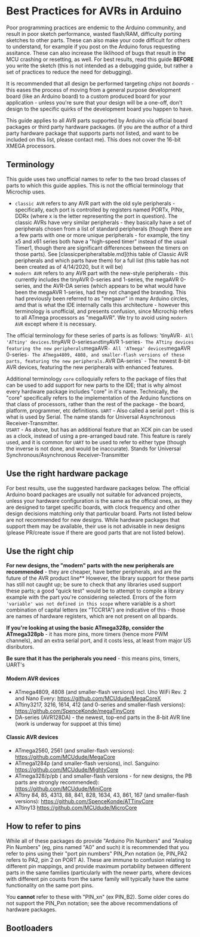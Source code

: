 # Best Practices for AVRs in Arduino
Poor programming practices are endemic to the Arduino community, and result in poor sketch performance, wasted flash/RAM, difficulty porting sketches to other parts. These can also make your code difficult for others to understand, for example if you post on the Arduino forus requesting assitance. These can also increase the liklihood of bugs that result in the MCU crashing or resetting, as well. For best results, read this guide **BEFORE** you write the sketch (this is not intended as a debugging guide, but rather a set of practices to reduce the need for debugging). 

It is recommended that all design be performed targeting *chips* not *boards* - this eases the process of moving from a general purpose development board (like an Arduino board) to a custom produced board for your application - unless you're sure that your design will be a one-off, don't design to the specific quirks of the development board you happen to have.

This guide applies to all AVR parts supported by Arduino via official board packages or third party hardware packages. (if you are the author of a third party hardware package that supports parts not listed, and want to be included on this list, please contact me). This does not cover the 16-bit XMEGA processors.

## Terminology
This guide uses two unofficial names to refer to the two broad classes of parts to which this guide applies. This is not the official terminology that Microchip uses. 
* `classic AVR` refers to any AVR part with the old syle peripherals - specifically, each port is controlled by registers named PORTx, PINx, DDRx (where x is the letter representing the port in question). The classic AVRs have very similar peripherals - they basically have a set of peripherals chosen from a list of standard peripherals (though there are a few parts with one or more unique peripherals - for example, the tiny x5 and x61 series both have a "high-speed timer" instead of the usual Timer1, though there are significant differences between the timers on those parts). See [classicperipheraltable.md](this table of Classic AVR peripherals and which parts have them) for a full list (this table has not been created as of 4/14/2020, but it will be)
* `modern AVR` refers to any AVR part with the new-style peripherals - this currently includes the tinyAVR 0-series and 1-series, the megaAVR 0-series, and the AVR-DA series (which appears to be what would have been the megaAVR 1-series, had they not changed the branding. This had previously been referred to as "megaavr" in many Arduino circles, amd that is what the IDE internally calls this architecture - however this terminology is unofficial, and presents confusion, since Microchip refers to all ATmega processors as "megaAVR". We try to avoid using `modern AVR` except where it is necessary.

The official terminology for these series of parts is as follows:
'tinyAVR` - All 'ATtiny' devices.
`tinyAVR 0-series` and `tinyAVR 1-series` - The ATtiny devices featuring the new peripherals
`megaAVR` - All 'ATmega' devices
`megaAVR 0-series` - The ATmega4809, 4808, and smaller-flash versions of these parts, featuring the new peripherals.
`AVR DA-series` - The newest 8-bit AVR devices, featuring the new peripherals with enhanced features.

Additional terminology
`core` colloquially refers to the package of files that can be used to add support for new parts to the IDE; that is why almost every hardware package includes "core" in it's name. Technically, the "core" specifically refers to the implementation of the Arduino functions on that class of processors, rather than the rest of the package - the board, platform, programmer, etc definitions. 
`UART` - Also called a serial port - this is what is used by Serial. The name stands for Universal Asynchronous Receiver-Transmitter.  
`USART` - As above, but has an additional feature that an XCK pin can be used as a clock, instead of using a pre-arranged baud rate. This feature is rarely used, and it is common for `UART` to be used to refer to either type (though the inverse is not done, and would be inaccurate). Stands for Universal Synchronous/Asynchronous Receiver-Transmitter

## Use the right hardware package
For best results, use the suggested hardware packages below. The official Arduino board packages are usually not suitable for advanced projects, unless your hardware configuration is the same as the official ones, as they are designed to target specific boards, with clock frequency and other design decisions matching only that particular board. Parts not listed below are not recommended for new designs. While hardware packages that support them may be available, their use is not advisable in new designs (please PR/create issue if there are good parts that are not listed below).

## Use the right chip

**For new designs, the "modern" parts with the new peripherals are recommended** - they are cheaper, have better peripherals, and are the future of the AVR product line** However, the library support for these parts has still not caught up; be sure to check that any libraries used support these parts; a good "quick test" would be to attempt to compile a library example with the part you're considering selected. Errors of the form `'variable' was not defined in this scope` where variable is a short combination of capital letters (ex "TCCR1A") are indicative of this - those are names of hardware registers, which are not present on all bpards.

**If you're looking at using the basic ATmega328p, consider the ATmega328pb** - it has more pins, more timers (hence more PWM channels), and an extra serial port, and it costs less, at least from major US disributors.

**Be sure that it has the peripherals you need** - this means pins, timers, UART's

#### Modern AVR devices
* ATmega4809, 4808 (and smaller-flash versions) incl. Uno WiFi Rev. 2 and Nano Every: https://github.com/MCUdude/MegaCoreX
* ATtiny3217, 3216, 1614, 412 (and 0-series and smaller-flash versions): https://github.com/SpenceKonde/megaTinyCore
* DA-series (AVR128DA) - the newest, top-end parts in the 8-bit AVR line (work is underway for suppoet at this time)

#### Classic AVR devices
* ATmega2560, 2561 (and smaller-flash versions): https://github.com/MCUdude/MegaCore
* ATmega1284p (and smaller-flash versions), incl. Sanguino: https://github.com/MCUdude/MightyCore
* ATmega328/p/pb ( and smaller-flash versions - for new designs, the PB parts are strongly recommended): https://github.com/MCUdude/MiniCore
* ATtiny 84, 85, 4313, 88, 841, 828, 1634, 43, 861, 167 (and smaller-flash versions): https://github.com/SpenceKonde/ATTinyCore
* ATtiny13 https://github.com/MCUdude/MicroCore

## How to refer to pins
While all of these packages do provide "Arduino Pin Numbers" and "Analog Pin Numbers" (eg, pins named "A0" and such) it is recommended that you refer to pins using their "port pin numbers" PIN_Pxn notation (ie, PIN_PA2 refers to PA2, pin 2 on PORT A). These are immune to confusion relating to different pin mappings, and provide maximum portability between different parts in the same families (particularly with the newer parts, where devices with different pin counts from the same family will typically have the same functionality on the same port pins. 

You **cannot** refer to these with "PIN_xn" (ex PIN_B2). 
Some older cores do not support the PIN_Pxn notation; see the above recommendations of hardware packages.

## Bootloaders

## 
